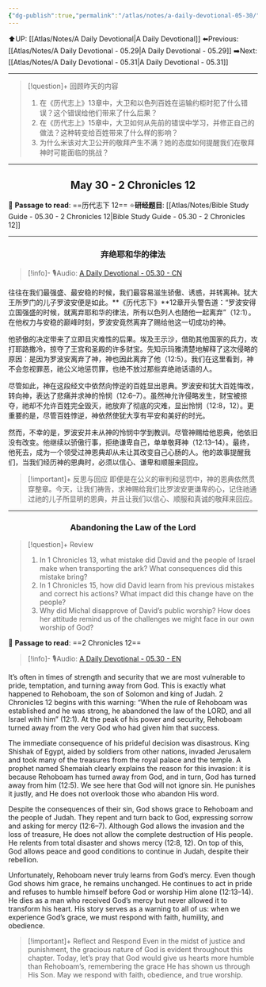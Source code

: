 ```yaml
---
{"dg-publish":true,"permalink":"/atlas/notes/a-daily-devotional-05-30/"}
---
```


 ⬆️UP: [[Atlas/Notes/A Daily Devotional\|A Daily Devotional]]
⬅️Previous: [[Atlas/Notes/A Daily Devotional - 05.29\|A Daily Devotional - 05.29]]
➡️Next: [[Atlas/Notes/A Daily Devotional - 05.31\|A Daily Devotional - 05.31]]

---

> [!question]+ 回顾昨天的内容
> 1. ⁠在《历代志上》13章中，大卫和以色列百姓在运输约柜时犯了什么错误？这个错误给他们带来了什么后果？
> 2. 在《历代志上》15章中，大卫如何从先前的错误中学习，并修正自己的做法？这种转变给百姓带来了什么样的影响？
> 3. 为什么米该对大卫公开的敬拜产生不满？她的态度如何提醒我们在敬拜神时可能面临的挑战？

---
## <center>May 30 -  2 Chronicles 12</center>

📖 **Passage to read**: ==历代志下 12==
⭐**研经题目**: [[Atlas/Notes/Bible Study Guide - 05.30 - 2 Chronicles 12\|Bible Study Guide - 05.30 - 2 Chronicles 12]]

---
### <center>弃绝耶和华的律法</center>

> [!info]- 🎙️Audio: [A Daily Devotional - 05.30 - CN]()

往往在我们最强盛、最安稳的时候，我们最容易滋生骄傲、诱惑，并转离神。犹大王所罗门的儿子罗波安便是如此。\*\*《历代志下》\*\*12章开头警告道：“罗波安得立国强盛的时候，就离弃耶和华的律法，所有以色列人也随他一起离弃”（12:1）。在他权力与安稳的巅峰时刻，罗波安竟然离弃了赐给他这一切成功的神。

他骄傲的决定带来了立即且灾难性的后果。埃及王示沙，借助其他国家的兵力，攻打耶路撒冷，掠夺了王宫和圣殿的许多财宝。先知示玛雅清楚地解释了这次侵略的原因：是因为罗波安离弃了神，神也因此离弃了他（12:5）。我们在这里看到，神不会忽视罪恶，祂公义地惩罚罪，也绝不放过那些弃绝祂话语的人。

尽管如此，神在这段经文中依然向悖逆的百姓显出恩典。罗波安和犹大百姓悔改，转向神，表达了悲痛并求神的怜悯（12:6–7）。虽然神允许侵略发生，财宝被掠夺，祂却不允许百姓完全毁灭，祂放弃了彻底的灾难，显出怜悯（12:8，12）。更重要的是，尽管百姓悖逆，神依然使犹大享有平安和美好的时光。

然而，不幸的是，罗波安并未从神的怜悯中学到教训。尽管神赐给他恩典，他依旧没有改变。他继续以骄傲行事，拒绝谦卑自己，单单敬拜神（12:13–14）。最终，他死去，成为一个领受过神恩典却从未让其改变自己心肠的人。他的故事提醒我们，当我们经历神的恩典时，必须以信心、谦卑和顺服来回应。

> [!important]+ 反思与回应
即便是在公义的审判和惩罚中，神的恩典依然贯穿整章。今天，让我们祷告，求神赐给我们比罗波安更谦卑的心，记住祂通过祂的儿子所显明的恩典，并且让我们以信心、顺服和真诚的敬拜来回应。


---
### <center>Abandoning the Law of the Lord</center>

> [!question]+ Review
> 1. In 1 Chronicles 13, what mistake did David and the people of Israel make when transporting the ark? What consequences did this mistake bring?
> 2. In 1 Chronicles 15, how did David learn from his previous mistakes and correct his actions? What impact did this change have on the people?
> 3. ⁠Why did Michal disapprove of David’s public worship? How does her attitude remind us of the challenges we might face in our own worship of God?

📖 **Passage to read**: ==2 Chronicles 12==

> [!info]- 🎙️Audio: [A Daily Devotional - 05.30 - EN]()  

It’s often in times of strength and security that we are most vulnerable to pride, temptation, and turning away from God. This is exactly what happened to Rehoboam, the son of Solomon and king of Judah. 2 Chronicles 12 begins with this warning: “When the rule of Rehoboam was established and he was strong, he abandoned the law of the LORD, and all Israel with him” (12:1). At the peak of his power and security, Rehoboam turned away from the very God who had given him that success.

The immediate consequence of his prideful decision was disastrous. King Shishak of Egypt, aided by soldiers from other nations, invaded Jerusalem and took many of the treasures from the royal palace and the temple. A prophet named Shemaiah clearly explains the reason for this invasion: it is because Rehoboam has turned away from God, and in turn, God has turned away from him (12:5). We see here that God will not ignore sin. He punishes it justly, and He does not overlook those who abandon His word.

Despite the consequences of their sin, God shows grace to Rehoboam and the people of Judah. They repent and turn back to God, expressing sorrow and asking for mercy (12:6–7). Although God allows the invasion and the loss of treasure, He does not allow the complete destruction of His people. He relents from total disaster and shows mercy (12:8, 12). On top of this, God allows peace and good conditions to continue in Judah, despite their rebellion.

Unfortunately, Rehoboam never truly learns from God’s mercy. Even though God shows him grace, he remains unchanged. He continues to act in pride and refuses to humble himself before God or worship Him alone (12:13–14). He dies as a man who received God’s mercy but never allowed it to transform his heart. His story serves as a warning to all of us: when we experience God’s grace, we must respond with faith, humility, and obedience.

> [!important]+ Reflect and Respond
Even in the midst of justice and punishment, the gracious nature of God is evident throughout this chapter. Today, let’s pray that God would give us hearts more humble than Rehoboam’s, remembering the grace He has shown us through His Son. May we respond with faith, obedience, and true worship.











